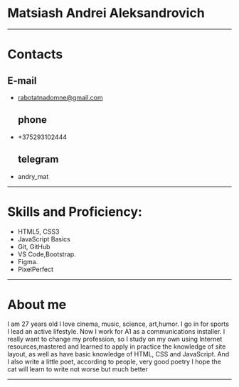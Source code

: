 # Matsiash Andrei Aleksandrovich

---

# Contacts

## **E-mail**

- rabotatnadomne@gmail.com
  ## **phone**
- +375293102444
  ## **telegram**
- andry_mat

---

# Skills and Proficiency:

- HTML5, CSS3
- JavaScript Basics
- Git, GitHub
- VS Code,Bootstrap.
- Figma.
- PixelPerfect

---

# About me

I am 27 years old I love cinema, music, science, art,humor.
I go in for sports I lead an active lifestyle.
Now I work for A1 as a communications installer.
I really want to change my profession, so I study on my own using Internet resources,mastered and learned to apply in practice the knowledge of site layout, as well as have basic knowledge of HTML, CSS and JavaScript.
And I also write a little poet, according to people, very good poetry I hope the cat will learn to write not worse but much better

---